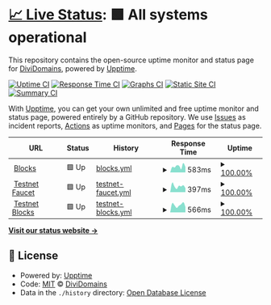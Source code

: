 # [📈 Live Status](https://status.divi.domains): <!--live status--> **🟩 All systems operational**

This repository contains the open-source uptime monitor and status page for [DiviDomains](https://status.divi.domains), powered by [Upptime](https://github.com/upptime/upptime).

[![Uptime CI](https://github.com/DiviDomains/status/workflows/Uptime%20CI/badge.svg)](https://github.com/DiviDomains/status/actions?query=workflow%3A%22Uptime+CI%22)
[![Response Time CI](https://github.com/DiviDomains/status/workflows/Response%20Time%20CI/badge.svg)](https://github.com/DiviDomains/status/actions?query=workflow%3A%22Response+Time+CI%22)
[![Graphs CI](https://github.com/DiviDomains/status/workflows/Graphs%20CI/badge.svg)](https://github.com/DiviDomains/status/actions?query=workflow%3A%22Graphs+CI%22)
[![Static Site CI](https://github.com/DiviDomains/status/workflows/Static%20Site%20CI/badge.svg)](https://github.com/DiviDomains/status/actions?query=workflow%3A%22Static+Site+CI%22)
[![Summary CI](https://github.com/DiviDomains/status/workflows/Summary%20CI/badge.svg)](https://github.com/DiviDomains/status/actions?query=workflow%3A%22Summary+CI%22)

With [Upptime](https://upptime.js.org), you can get your own unlimited and free uptime monitor and status page, powered entirely by a GitHub repository. We use [Issues](https://github.com/DiviDomains/status/issues) as incident reports, [Actions](https://github.com/DiviDomains/status/actions) as uptime monitors, and [Pages](https://status.divi.domains) for the status page.

<!--start: status pages-->
<!-- This summary is generated by Upptime (https://github.com/upptime/upptime) -->
<!-- Do not edit this manually, your changes will be overwritten -->
<!-- prettier-ignore -->
| URL | Status | History | Response Time | Uptime |
| --- | ------ | ------- | ------------- | ------ |
| <img alt="" src="https://favicons.githubusercontent.com/blocks.divi.domains" height="13"> [Blocks](https://blocks.divi.domains) | 🟩 Up | [blocks.yml](https://github.com/DiviDomains/status/commits/HEAD/history/blocks.yml) | <details><summary><img alt="Response time graph" src="./graphs/blocks/response-time-week.png" height="20"> 583ms</summary><br><a href="https://status.divi.domains/history/blocks"><img alt="Response time 645" src="https://img.shields.io/endpoint?url=https%3A%2F%2Fraw.githubusercontent.com%2FDiviDomains%2Fstatus%2FHEAD%2Fapi%2Fblocks%2Fresponse-time.json"></a><br><a href="https://status.divi.domains/history/blocks"><img alt="24-hour response time 528" src="https://img.shields.io/endpoint?url=https%3A%2F%2Fraw.githubusercontent.com%2FDiviDomains%2Fstatus%2FHEAD%2Fapi%2Fblocks%2Fresponse-time-day.json"></a><br><a href="https://status.divi.domains/history/blocks"><img alt="7-day response time 583" src="https://img.shields.io/endpoint?url=https%3A%2F%2Fraw.githubusercontent.com%2FDiviDomains%2Fstatus%2FHEAD%2Fapi%2Fblocks%2Fresponse-time-week.json"></a><br><a href="https://status.divi.domains/history/blocks"><img alt="30-day response time 674" src="https://img.shields.io/endpoint?url=https%3A%2F%2Fraw.githubusercontent.com%2FDiviDomains%2Fstatus%2FHEAD%2Fapi%2Fblocks%2Fresponse-time-month.json"></a><br><a href="https://status.divi.domains/history/blocks"><img alt="1-year response time 645" src="https://img.shields.io/endpoint?url=https%3A%2F%2Fraw.githubusercontent.com%2FDiviDomains%2Fstatus%2FHEAD%2Fapi%2Fblocks%2Fresponse-time-year.json"></a></details> | <details><summary><a href="https://status.divi.domains/history/blocks">100.00%</a></summary><a href="https://status.divi.domains/history/blocks"><img alt="All-time uptime 93.68%" src="https://img.shields.io/endpoint?url=https%3A%2F%2Fraw.githubusercontent.com%2FDiviDomains%2Fstatus%2FHEAD%2Fapi%2Fblocks%2Fuptime.json"></a><br><a href="https://status.divi.domains/history/blocks"><img alt="24-hour uptime 100.00%" src="https://img.shields.io/endpoint?url=https%3A%2F%2Fraw.githubusercontent.com%2FDiviDomains%2Fstatus%2FHEAD%2Fapi%2Fblocks%2Fuptime-day.json"></a><br><a href="https://status.divi.domains/history/blocks"><img alt="7-day uptime 100.00%" src="https://img.shields.io/endpoint?url=https%3A%2F%2Fraw.githubusercontent.com%2FDiviDomains%2Fstatus%2FHEAD%2Fapi%2Fblocks%2Fuptime-week.json"></a><br><a href="https://status.divi.domains/history/blocks"><img alt="30-day uptime 81.88%" src="https://img.shields.io/endpoint?url=https%3A%2F%2Fraw.githubusercontent.com%2FDiviDomains%2Fstatus%2FHEAD%2Fapi%2Fblocks%2Fuptime-month.json"></a><br><a href="https://status.divi.domains/history/blocks"><img alt="1-year uptime 93.68%" src="https://img.shields.io/endpoint?url=https%3A%2F%2Fraw.githubusercontent.com%2FDiviDomains%2Fstatus%2FHEAD%2Fapi%2Fblocks%2Fuptime-year.json"></a></details>
| <img alt="" src="https://favicons.githubusercontent.com/faucet.divi.domains" height="13"> [Testnet Faucet](https://faucet.divi.domains/) | 🟩 Up | [testnet-faucet.yml](https://github.com/DiviDomains/status/commits/HEAD/history/testnet-faucet.yml) | <details><summary><img alt="Response time graph" src="./graphs/testnet-faucet/response-time-week.png" height="20"> 397ms</summary><br><a href="https://status.divi.domains/history/testnet-faucet"><img alt="Response time 337" src="https://img.shields.io/endpoint?url=https%3A%2F%2Fraw.githubusercontent.com%2FDiviDomains%2Fstatus%2FHEAD%2Fapi%2Ftestnet-faucet%2Fresponse-time.json"></a><br><a href="https://status.divi.domains/history/testnet-faucet"><img alt="24-hour response time 268" src="https://img.shields.io/endpoint?url=https%3A%2F%2Fraw.githubusercontent.com%2FDiviDomains%2Fstatus%2FHEAD%2Fapi%2Ftestnet-faucet%2Fresponse-time-day.json"></a><br><a href="https://status.divi.domains/history/testnet-faucet"><img alt="7-day response time 397" src="https://img.shields.io/endpoint?url=https%3A%2F%2Fraw.githubusercontent.com%2FDiviDomains%2Fstatus%2FHEAD%2Fapi%2Ftestnet-faucet%2Fresponse-time-week.json"></a><br><a href="https://status.divi.domains/history/testnet-faucet"><img alt="30-day response time 363" src="https://img.shields.io/endpoint?url=https%3A%2F%2Fraw.githubusercontent.com%2FDiviDomains%2Fstatus%2FHEAD%2Fapi%2Ftestnet-faucet%2Fresponse-time-month.json"></a><br><a href="https://status.divi.domains/history/testnet-faucet"><img alt="1-year response time 337" src="https://img.shields.io/endpoint?url=https%3A%2F%2Fraw.githubusercontent.com%2FDiviDomains%2Fstatus%2FHEAD%2Fapi%2Ftestnet-faucet%2Fresponse-time-year.json"></a></details> | <details><summary><a href="https://status.divi.domains/history/testnet-faucet">100.00%</a></summary><a href="https://status.divi.domains/history/testnet-faucet"><img alt="All-time uptime 99.92%" src="https://img.shields.io/endpoint?url=https%3A%2F%2Fraw.githubusercontent.com%2FDiviDomains%2Fstatus%2FHEAD%2Fapi%2Ftestnet-faucet%2Fuptime.json"></a><br><a href="https://status.divi.domains/history/testnet-faucet"><img alt="24-hour uptime 100.00%" src="https://img.shields.io/endpoint?url=https%3A%2F%2Fraw.githubusercontent.com%2FDiviDomains%2Fstatus%2FHEAD%2Fapi%2Ftestnet-faucet%2Fuptime-day.json"></a><br><a href="https://status.divi.domains/history/testnet-faucet"><img alt="7-day uptime 100.00%" src="https://img.shields.io/endpoint?url=https%3A%2F%2Fraw.githubusercontent.com%2FDiviDomains%2Fstatus%2FHEAD%2Fapi%2Ftestnet-faucet%2Fuptime-week.json"></a><br><a href="https://status.divi.domains/history/testnet-faucet"><img alt="30-day uptime 99.77%" src="https://img.shields.io/endpoint?url=https%3A%2F%2Fraw.githubusercontent.com%2FDiviDomains%2Fstatus%2FHEAD%2Fapi%2Ftestnet-faucet%2Fuptime-month.json"></a><br><a href="https://status.divi.domains/history/testnet-faucet"><img alt="1-year uptime 99.92%" src="https://img.shields.io/endpoint?url=https%3A%2F%2Fraw.githubusercontent.com%2FDiviDomains%2Fstatus%2FHEAD%2Fapi%2Ftestnet-faucet%2Fuptime-year.json"></a></details>
| <img alt="" src="https://favicons.githubusercontent.com/blocks-testnet.divi.domains" height="13"> [Testnet Blocks](https://blocks-testnet.divi.domains/) | 🟩 Up | [testnet-blocks.yml](https://github.com/DiviDomains/status/commits/HEAD/history/testnet-blocks.yml) | <details><summary><img alt="Response time graph" src="./graphs/testnet-blocks/response-time-week.png" height="20"> 566ms</summary><br><a href="https://status.divi.domains/history/testnet-blocks"><img alt="Response time 613" src="https://img.shields.io/endpoint?url=https%3A%2F%2Fraw.githubusercontent.com%2FDiviDomains%2Fstatus%2FHEAD%2Fapi%2Ftestnet-blocks%2Fresponse-time.json"></a><br><a href="https://status.divi.domains/history/testnet-blocks"><img alt="24-hour response time 411" src="https://img.shields.io/endpoint?url=https%3A%2F%2Fraw.githubusercontent.com%2FDiviDomains%2Fstatus%2FHEAD%2Fapi%2Ftestnet-blocks%2Fresponse-time-day.json"></a><br><a href="https://status.divi.domains/history/testnet-blocks"><img alt="7-day response time 566" src="https://img.shields.io/endpoint?url=https%3A%2F%2Fraw.githubusercontent.com%2FDiviDomains%2Fstatus%2FHEAD%2Fapi%2Ftestnet-blocks%2Fresponse-time-week.json"></a><br><a href="https://status.divi.domains/history/testnet-blocks"><img alt="30-day response time 660" src="https://img.shields.io/endpoint?url=https%3A%2F%2Fraw.githubusercontent.com%2FDiviDomains%2Fstatus%2FHEAD%2Fapi%2Ftestnet-blocks%2Fresponse-time-month.json"></a><br><a href="https://status.divi.domains/history/testnet-blocks"><img alt="1-year response time 613" src="https://img.shields.io/endpoint?url=https%3A%2F%2Fraw.githubusercontent.com%2FDiviDomains%2Fstatus%2FHEAD%2Fapi%2Ftestnet-blocks%2Fresponse-time-year.json"></a></details> | <details><summary><a href="https://status.divi.domains/history/testnet-blocks">100.00%</a></summary><a href="https://status.divi.domains/history/testnet-blocks"><img alt="All-time uptime 93.38%" src="https://img.shields.io/endpoint?url=https%3A%2F%2Fraw.githubusercontent.com%2FDiviDomains%2Fstatus%2FHEAD%2Fapi%2Ftestnet-blocks%2Fuptime.json"></a><br><a href="https://status.divi.domains/history/testnet-blocks"><img alt="24-hour uptime 100.00%" src="https://img.shields.io/endpoint?url=https%3A%2F%2Fraw.githubusercontent.com%2FDiviDomains%2Fstatus%2FHEAD%2Fapi%2Ftestnet-blocks%2Fuptime-day.json"></a><br><a href="https://status.divi.domains/history/testnet-blocks"><img alt="7-day uptime 100.00%" src="https://img.shields.io/endpoint?url=https%3A%2F%2Fraw.githubusercontent.com%2FDiviDomains%2Fstatus%2FHEAD%2Fapi%2Ftestnet-blocks%2Fuptime-week.json"></a><br><a href="https://status.divi.domains/history/testnet-blocks"><img alt="30-day uptime 81.88%" src="https://img.shields.io/endpoint?url=https%3A%2F%2Fraw.githubusercontent.com%2FDiviDomains%2Fstatus%2FHEAD%2Fapi%2Ftestnet-blocks%2Fuptime-month.json"></a><br><a href="https://status.divi.domains/history/testnet-blocks"><img alt="1-year uptime 93.38%" src="https://img.shields.io/endpoint?url=https%3A%2F%2Fraw.githubusercontent.com%2FDiviDomains%2Fstatus%2FHEAD%2Fapi%2Ftestnet-blocks%2Fuptime-year.json"></a></details>

<!--end: status pages-->

[**Visit our status website →**](https://status.divi.domains)

## 📄 License

- Powered by: [Upptime](https://github.com/upptime/upptime)
- Code: [MIT](./LICENSE) © [DiviDomains](https://status.divi.domains)
- Data in the `./history` directory: [Open Database License](https://opendatacommons.org/licenses/odbl/1-0/)
